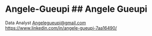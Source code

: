 # Angele-Gueupi ## Angele Gueupi
Data Analyst
Angelegueupi@gmail.com
https://www.linkedin.com/in/angele-gueupi-7aa16490/
